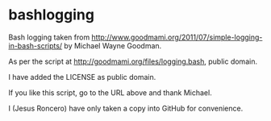 bashlogging
===========

Bash logging taken from http://www.goodmami.org/2011/07/simple-logging-in-bash-scripts/ 
by Michael Wayne Goodman.

As per the script at http://goodmami.org/files/logging.bash, public domain.

I have added the LICENSE as public domain.

If you like this script, go to the URL above and thank Michael.

I (Jesus Roncero) have only taken a copy into GitHub for convenience.

